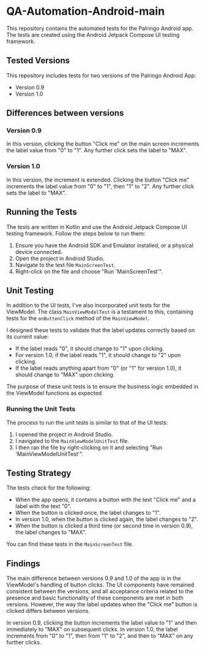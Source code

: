 # QA-Automation-Android-main

This repository contains the automated tests for the Palringo Android app. The tests are created using the Android Jetpack Compose UI testing framework.

## Tested Versions

This repository includes tests for two versions of the Palringo Android App:
- Version 0.9
- Version 1.0

## Differences between versions

### Version 0.9
In this version, clicking the button "Click me" on the main screen increments the label value from "0" to "1". Any further click sets the label to "MAX".

### Version 1.0
In this version, the increment is extended. Clicking the button "Click me" increments the label value from "0" to "1", then "1" to "2". Any further click sets the label to "MAX".

## Running the Tests

The tests are written in Kotlin and use the Android Jetpack Compose UI testing framework. Follow the steps below to run them:

1. Ensure you have the Android SDK and Emulator installed, or a physical device connected.
2. Open the project in Android Studio.
3. Navigate to the test file `MainScreenTest`.
4. Right-click on the file and choose "Run 'MainScreenTest'".

## Unit Testing

In addition to the UI tests, I've also incorporated unit tests for the ViewModel. The class `MainViewModelTest` is a testament to this, containing tests for the `onButtonClick` method of the `MainViewModel`.

I designed these tests to validate that the label updates correctly based on its current value:

- If the label reads "0", it should change to "1" upon clicking.
- For version 1.0, if the label reads "1", it should change to "2" upon clicking.
- If the label reads anything apart from "0" (or "1" for version 1.0), it should change to "MAX" upon clicking.

The purpose of these unit tests is to ensure the business logic embedded in the ViewModel functions as expected.

### Running the Unit Tests

The process to run the unit tests is similar to that of the UI tests:

1. I opened the project in Android Studio.
2. I navigated to the `MainViewModelUnitTest` file.
3. I then ran the file by right-clicking on it and selecting "Run 'MainViewModelUnitTest'".

## Testing Strategy

The tests check for the following:

- When the app opens, it contains a button with the text "Click me" and a label with the text "0".
- When the button is clicked once, the label changes to "1".
- In version 1.0, when the button is clicked again, the label changes to "2".
- When the button is clicked a third time (or second time in version 0.9), the label changes to "MAX".

You can find these tests in the `MainScreenTest` file.

## Findings

The main difference between versions 0.9 and 1.0 of the app is in the ViewModel's handling of button clicks. The UI components have remained consistent between the versions, and all acceptance criteria related to the presence and basic functionality of these components are met in both versions. However, the way the label updates when the "Click me" button is clicked differs between versions. 

In version 0.9, clicking the button increments the label value to "1" and then immediately to "MAX" on subsequent clicks. In version 1.0, the label increments from "0" to "1", then from "1" to "2", and then to "MAX" on any further clicks.
